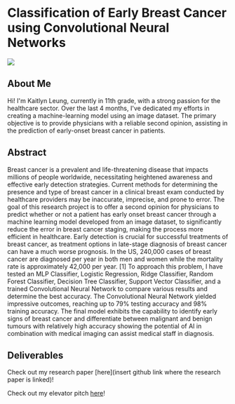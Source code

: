 # Classification of Early Breast Cancer using Convolutional Neural Networks

![](https://media.licdn.com/dms/image/D4D12AQEn2RvwfI7Lnw/article-cover_image-shrink_720_1280/0/1683871148854?e=2147483647&v=beta&t=FE2MR1IzgqW9doG1sRvDnz49luHBhPA2LkN75yM1bEg)

## About Me 
Hi! I'm Kaitlyn Leung, currently in 11th grade, with a strong passion for the healthcare sector. Over the last 4 months, I've dedicated my efforts in creating a machine-learning model using an image dataset. The primary objective is to provide physicians with a reliable second opinion, assisting in the prediction of early-onset breast cancer in patients.

## Abstract 
Breast cancer is a prevalent and life-threatening disease that impacts millions of people worldwide, necessitating heightened awareness and effective early detection strategies. Current methods for determining the presence and type of breast cancer in a clinical breast exam conducted by healthcare providers may be inaccurate, imprecise, and prone to error. The goal of this research project is to offer a second opinion for physicians to predict whether or not a patient has early onset breast cancer through a machine learning model developed from an image dataset, to significantly reduce the error in breast cancer staging, making the process more efficient in healthcare. Early detection is crucial for successful treatments of breast cancer, as treatment options in late-stage diagnosis of breast cancer can have a much worse prognosis. In the US, 240,000 cases of breast cancer are diagnosed per year in both men and women while the mortality rate is approximately 42,000 per year. [1] To approach this problem, I have tested an MLP Classifier, Logistic Regression, Ridge Classifier, Random Forest Classifier, Decision Tree Classifier, Support Vector Classifier, and a trained Convolutional Neural Network to compare various results and determine the best accuracy. The Convolutional Neural Network yielded impressive outcomes, reaching up to 79% testing accuracy and 98% training accuracy. The final model exhibits the capability to identify early signs of breast cancer and differentiate between malignant and benign tumours with relatively high accuracy showing the potential of AI in combination with medical imaging can assist medical staff in diagnosis. 

## Deliverables

Check out my research paper [here](insert github link where the research paper is linked)!

Check out my elevator pitch [here](insert-youtube-link-here)!


